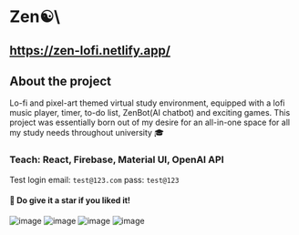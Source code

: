 # Zen☯️\
## https://zen-lofi.netlify.app/

## About the project
Lo-fi and pixel-art themed virtual study environment, equipped with a lofi music player, timer, to-do list, ZenBot(AI chatbot) and exciting games. This project was essentially born out of my desire for an all-in-one space for all my study needs throughout university 🎓

### Teach: React, Firebase, Material UI, OpenAI API


Test login
email: `test@123.com`
pass: `test@123`

#### 💫 Do give it a star if you liked it!

![image](https://github.com/aniketsinha5552/zen-client/assets/104712880/abb0c3e7-6b81-4e6b-8656-4c560872be1a)
![image](https://github.com/aniketsinha5552/zen-client/assets/104712880/8119862b-71b4-4fd4-a6ee-721b12adfaab)
![image](https://github.com/aniketsinha5552/zen-client/assets/104712880/03da7ac6-97c0-4e4a-afab-aa8c210dc8b2)
![image](https://github.com/aniketsinha5552/zen-client/assets/104712880/2672664e-46d3-4451-a35d-6acbbe43f7e8)







